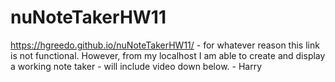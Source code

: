 # nuNoteTakerHW11
https://hgreedo.github.io/nuNoteTakerHW11/ - for whatever reason this link is not functional. However, from my localhost I am able to create and display a working note taker - will include video down below. - Harry
